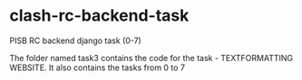 # clash-rc-backend-task
PISB RC backend django task (0-7)

The folder named task3 contains the code for the task - TEXTFORMATTING WEBSITE.
It also contains the tasks from 0 to 7
